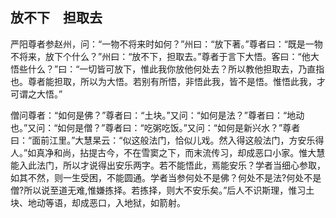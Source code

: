 ##  放不下　担取去

严阳尊者参赵州，问：“一物不将来时如何？”州曰：“放下著。”尊者曰：“既是一物不将来，放下个什么？”州曰：“放不下，担取去。”尊者于言下大悟。客曰：“他大悟些什么？”曰：“一切皆可放下，惟此我你放他何处去？所以教他担取去，乃直指也。尊者能担取，所以为大悟。若别有所悟，非悟此我，皆不是悟。惟悟此我，才可谓之大悟。”

僧问尊者：“如何是佛？”尊者曰：“土块。”又问：“如何是法？”尊者曰：“地动也。”又问：“如何是僧？”尊者曰：“吃粥吃饭。”又问：“如何是新兴水？”尊者曰：“面前江里。”大慧杲云：“似这般法门，恰似儿戏。然入得这般法门，方安乐得人。”如真净和尚，拈提古今，不在雪窦之下，而末流传习，却成恶口小家。惟大慧能入此法门，所以才说得出安乐两字。若不能悟此，焉能安乐？学者当细心参取，如其不然，则一生受困，不能圆通。学者当参何处不是佛？何处不是法?何处不是僧?所以说至道无难,惟嫌拣择。若拣择，则大不安乐矣。”后人不识斯理，惟习土块、地动等语，却成恶口，入地狱，如箭射。
